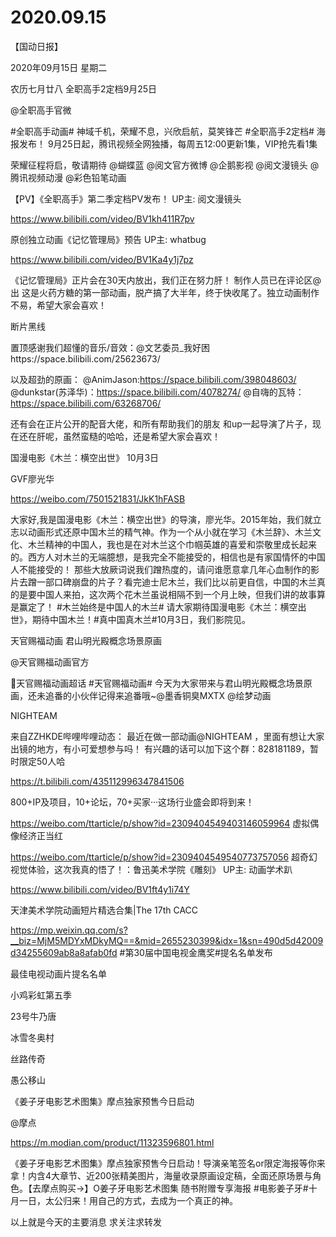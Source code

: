 # 2020.09.15

【国动日报】

2020年09月15日  星期二

农历七月廿八
 全职高手2定档9月25日

@全职高手官微 

#全职高手动画#
神域千机，荣耀不息，兴欣启航，莫笑锋芒
#全职高手2定档# 海报发布！
9月25日起，腾讯视频全网独播，每周五12:00更新1集，VIP抢先看1集

荣耀征程将启，敬请期待
@蝴蝶蓝 @阅文官方微博 @企鹅影视 @阅文漫镜头 @腾讯视频动漫 @彩色铅笔动画

【PV】《全职高手》第二季定档PV发布！ UP主: 阅文漫镜头

https://www.bilibili.com/video/BV1kh411R7pv

 


原创独立动画《记忆管理局》预告 UP主: whatbug

https://www.bilibili.com/video/BV1Ka4y1j7pz

《记忆管理局》正片会在30天内放出，我们正在努力肝！ 制作人员已在评论区@出  这是火药方糖的第一部动画，脱产搞了大半年，终于快收尾了。独立动画制作不易，希望大家会喜欢！

断片黑线

置顶感谢我们超懂的音乐/音效：@文艺委员_我好困https://space.bilibili.com/25623673/

以及超劲的原画：
@AnimJason:https://space.bilibili.com/398048603/
@dunkstar(苏泽华)：https://space.bilibili.com/4078274/
@自嗨的瓦特：https://space.bilibili.com/63268706/

还有会在正片公开的配音大佬，和所有帮助我们的朋友
和up一起导演了片子，现在还在肝呢，虽然蛮糙的哈哈，还是希望大家会喜欢！


国漫电影《木兰：横空出世》 10月3日

GVF廖光华 

https://weibo.com/7501521831/JkK1hFASB

大家好,我是国漫电影《木兰：横空出世》的导演，廖光华。2015年始，我们就立志以动画形式还原中国木兰的精气神。作为一个从小就在学习《木兰辞》、木兰文化、木兰精神的中国人，我也是在对木兰这个巾帼英雄的喜爱和崇敬里成长起来的。西方人对木兰的无端臆想，是我完全不能接受的，相信也是有家国情怀的中国人不能接受的！
那些大放厥词说我们蹭热度的，请问谁愿意拿几年心血制作的影片去蹭一部口碑崩盘的片子？看完迪士尼木兰，我们比以前更自信，中国的木兰真的是要中国人来拍，这次两个花木兰虽说相隔不到一个月上映，但我们讲的故事算是赢定了！
#木兰始终是中国人的木兰# 请大家期待国漫电影《木兰：横空出世》，期待中国木兰！#真中国真木兰#10月3日，我们影院见。


天官赐福动画 君山明光殿概念场景原画

@天官赐福动画官方 

天官赐福动画超话 #天官赐福动画# 今天为大家带来与君山明光殿概念场景原画，还未追番的小伙伴记得来追番哦~@墨香铜臭MXTX @绘梦动画  

                                       
NIGHTEAM

来自ZZHKDE哔哩哔哩动态： 最近在做一部动画@NIGHTEAM ，里面有想让大家出镜的地方，有小可爱想参与吗！
有兴趣的话可以加下这个群：828181189，暂时限定50人哈

https://t.bilibili.com/435112996347841506


800+IP及项目，10+论坛，70+买家···这场行业盛会即将到来！

https://weibo.com/ttarticle/p/show?id=2309404549403146059964
虚拟偶像经济正当红

https://weibo.com/ttarticle/p/show?id=2309404549540773757056
超奇幻视觉体验，这次我真的悟了！：鲁迅美术学院《雕刻》 UP主: 动画学术趴

https://www.bilibili.com/video/BV1ft4y1i74Y


天津美术学院动画短片精选合集|The 17th CACC

https://mp.weixin.qq.com/s?__biz=MjM5MDYxMDkyMQ==&mid=2655230399&idx=1&sn=490d5d42009d34255609ab8a8afab0fd
#第30届中国电视金鹰奖#提名名单发布  

最佳电视动画片提名名单

小鸡彩虹第五季

23号牛乃唐

冰雪冬奥村

丝路传奇

愚公移山


《姜子牙电影艺术图集》摩点独家预售今日启动

@摩点  

https://m.modian.com/product/11323596801.html

《姜子牙电影艺术图集》摩点独家预售今日启动！导演亲笔签名or限定海报等你来拿！内含4大章节、近200张精美图片，海量收录原画设定稿，全面还原场景与角色。【去摩点购买→】O姜子牙电影艺术图集 随书附赠专享海报  #电影姜子牙#十月一日，太公归来！用自己的方式，去成为一个真正的神。


以上就是今天的主要消息
求关注求转发





